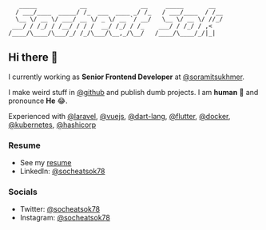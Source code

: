```
   _____            __               __     _____       __
  / ___/____  _____/ /_  ___  ____ _/ /_   / ___/____  / /__
  \__ \/ __ \/ ___/ __ \/ _ \/ __ `/ __/   \__ \/ __ \/ //_/
 ___/ / /_/ / /__/ / / /  __/ /_/ / /_    ___/ / /_/ / ,<
/____/\____/\___/_/ /_/\___/\__,_/\__/   /____/\____/_/|_|

```

## Hi there 👋

I currently working as **Senior Frontend Developer** at [@soramitsukhmer](https://github.com/soramitsukhmer). 

I make weird stuff in [@github](https://github.com/socheatsok78) and publish dumb projects. I am **human** 🤖 and pronounce **He** 😂.

Experienced with [@laravel](http://github.com/laravel), [@vuejs](http://github.com/vue), [@dart-lang](http://github.com/dart-lang), [@flutter](http://github.com/flutter), [@docker](http://github.com/docker), [@kubernetes](http://github.com/kubernetes), [@hashicorp](http://github.com/hashicorp)

### Resume

- See my [resume][resume-url]
- LinkedIn: [@socheatsok78][linkedin-url]

### Socials

- Twitter: [@socheatsok78][twitter-url]
- Instagram: [@socheatsok78][instagram-url]

<!-- Links -->
[resume-url]: https://registry.jsonresume.org/socheatsok78
[twitter-url]: https://twitter.com/socheatsok78
[instagram-url]: https://www.instagram.com/socheatsok78
[linkedin-url]: https://www.linkedin.com/in/socheatsok78
